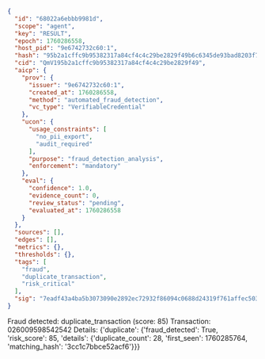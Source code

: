 ```json
{
  "id": "68022a6ebbb9981d",
  "scope": "agent",
  "key": "RESULT",
  "epoch": 1760286558,
  "host_pid": "9e6742732c60:1",
  "hash": "95b2a1cffc9b95382317a84cf4c4c29be2829f49b6c6345de93bad8203f7e994",
  "cid": "QmV195b2a1cffc9b95382317a84cf4c4c29be2829f49",
  "aicp": {
    "prov": {
      "issuer": "9e6742732c60:1",
      "created_at": 1760286558,
      "method": "automated_fraud_detection",
      "vc_type": "VerifiableCredential"
    },
    "ucon": {
      "usage_constraints": [
        "no_pii_export",
        "audit_required"
      ],
      "purpose": "fraud_detection_analysis",
      "enforcement": "mandatory"
    },
    "eval": {
      "confidence": 1.0,
      "evidence_count": 0,
      "review_status": "pending",
      "evaluated_at": 1760286558
    }
  },
  "sources": [],
  "edges": [],
  "metrics": {},
  "thresholds": {},
  "tags": [
    "fraud",
    "duplicate_transaction",
    "risk_critical"
  ],
  "sig": "7eadf43a4ba5b3073090e2892ec72932f86094c0688d24319f761affec5037e6"
}
```

Fraud detected: duplicate_transaction (score: 85)
Transaction: 026009598542542
Details: {'duplicate': {'fraud_detected': True, 'risk_score': 85, 'details': {'duplicate_count': 28, 'first_seen': 1760285764, 'matching_hash': '3cc1c7bbce52acf6'}}}